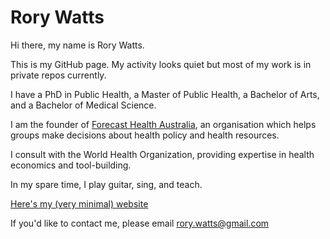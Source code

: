 # Rory Watts
Hi there, my name is Rory Watts.

This is my GitHub page. My activity looks quiet but most of my work is in private repos currently.

I have a PhD in Public Health, a Master of Public Health, a Bachelor of Arts, and a Bachelor of Medical Science.

I am the founder of [Forecast Health Australia](www.forecasthealth.org), an organisation which helps groups make decisions about health policy and health resources.

I consult with the World Health Organization, providing expertise in health economics and tool-building.

In my spare time, I play guitar, sing, and teach.

[Here's my (very minimal) website](https://rorywatts.github.io)

If you'd like to contact me, please email rory.watts@gmail.com
